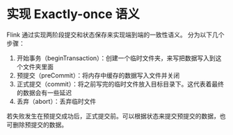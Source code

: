 # 实现 Exactly-once 语义

Flink 通过实现两阶段提交和状态保存来实现端到端的一致性语义。 分为以下几个步骤：

1. 开始事务（beginTransaction）：创建一个临时文件夹，来写把数据写入到这个文件夹里面
2. 预提交（preCommit）：将内存中缓存的数据写入文件并关闭
3. 正式提交（commit）：将之前写完的临时文件放入目标目录下。这代表着最终的数据会有一些延迟
4. 丢弃（abort）：丢弃临时文件

若失败发生在预提交成功后，正式提交前。可以根据状态来提交预提交的数据，也可删除预提交的数据。
